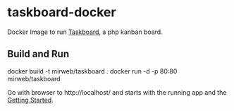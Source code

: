 taskboard-docker
================

Docker Image to run [Taskboard](http://taskboard.matthewross.me/), a php kanban board.

Build and Run
-------------
  docker build -t mirweb/taskboard .
  docker run -d -p 80:80 mirweb/taskboard

Go with browser to http://localhost/ and starts with the running app and the [Getting Started](http://taskboard.matthewross.me/docs/intro.html).
